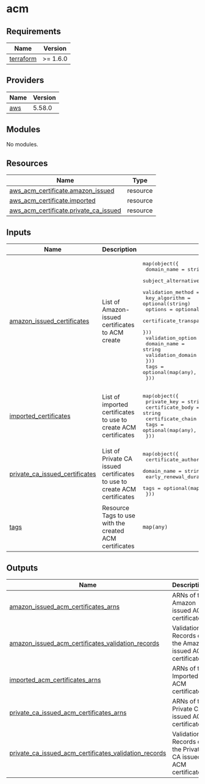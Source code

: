 <!-- BEGIN_TF_DOCS -->
# acm

## Requirements

| Name | Version |
|------|---------|
| <a name="requirement_terraform"></a> [terraform](#requirement\_terraform) | >= 1.6.0 |

## Providers

| Name | Version |
|------|---------|
| <a name="provider_aws"></a> [aws](#provider\_aws) | 5.58.0 |

## Modules

No modules.

## Resources

| Name | Type |
|------|------|
| [aws_acm_certificate.amazon_issued](https://registry.terraform.io/providers/hashicorp/aws/latest/docs/resources/acm_certificate) | resource |
| [aws_acm_certificate.imported](https://registry.terraform.io/providers/hashicorp/aws/latest/docs/resources/acm_certificate) | resource |
| [aws_acm_certificate.private_ca_issued](https://registry.terraform.io/providers/hashicorp/aws/latest/docs/resources/acm_certificate) | resource |

## Inputs

| Name | Description | Type | Default | Required |
|------|-------------|------|---------|:--------:|
| <a name="input_amazon_issued_certificates"></a> [amazon\_issued\_certificates](#input\_amazon\_issued\_certificates) | List of Amazon-issued certificates to ACM create | <pre>map(object({<br>    domain_name               = string<br>    subject_alternative_names = optional(list(string), [])<br>    validation_method         = optional(string)<br>    key_algorithm             = optional(string)<br>    options = optional(object({<br>      certificate_transparency_logging_preference = optional(string)<br>    }))<br>    validation_option = optional(object({<br>      domain_name       = string<br>      validation_domain = string<br>    }))<br>    tags = optional(map(any), {})<br>  }))</pre> | `{}` | no |
| <a name="input_imported_certificates"></a> [imported\_certificates](#input\_imported\_certificates) | List of imported certificates to use to create ACM certificates | <pre>map(object({<br>    private_key       = string<br>    certificate_body  = string<br>    certificate_chain = optional(string)<br>    tags              = optional(map(any), {})<br>  }))</pre> | `{}` | no |
| <a name="input_private_ca_issued_certificates"></a> [private\_ca\_issued\_certificates](#input\_private\_ca\_issued\_certificates) | List of Private CA issued certificates to use to create ACM certificates | <pre>map(object({<br>    certificate_authority_arn = string<br>    domain_name               = string<br>    early_renewal_duration    = optional(string)<br>    tags                      = optional(map(any), {})<br>  }))</pre> | `{}` | no |
| <a name="input_tags"></a> [tags](#input\_tags) | Resource Tags to use with the created ACM certificates | `map(any)` | `{}` | no |

## Outputs

| Name | Description |
|------|-------------|
| <a name="output_amazon_issued_acm_certificates_arns"></a> [amazon\_issued\_acm\_certificates\_arns](#output\_amazon\_issued\_acm\_certificates\_arns) | ARNs of the Amazon issued ACM certificates |
| <a name="output_amazon_issued_acm_certificates_validation_records"></a> [amazon\_issued\_acm\_certificates\_validation\_records](#output\_amazon\_issued\_acm\_certificates\_validation\_records) | Validation Records of the Amazon issued ACM certificates |
| <a name="output_imported_acm_certificates_arns"></a> [imported\_acm\_certificates\_arns](#output\_imported\_acm\_certificates\_arns) | ARNs of the Imported ACM certificates |
| <a name="output_private_ca_issued_acm_certificates_arns"></a> [private\_ca\_issued\_acm\_certificates\_arns](#output\_private\_ca\_issued\_acm\_certificates\_arns) | ARNs of the Private CA issued ACM certificates |
| <a name="output_private_ca_issued_acm_certificates_validation_records"></a> [private\_ca\_issued\_acm\_certificates\_validation\_records](#output\_private\_ca\_issued\_acm\_certificates\_validation\_records) | Validation Records of the Private CA issued ACM certificates |
<!-- END_TF_DOCS -->
